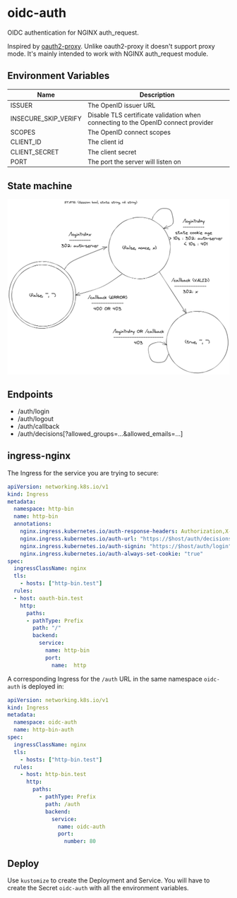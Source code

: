 # oidc-auth
OIDC authentication for NGINX auth_request.

Inspired by [oauth2-proxy](https://github.com/oauth2-proxy/oauth2-proxy). Unlike oauth2-proxy it doesn't support proxy mode. It's mainly intended to work with NGINX auth_request module.

## Environment Variables
| Name | Description |
| ---- | ----------- |
| ISSUER | The OpenID issuer URL |
| INSECURE_SKIP_VERIFY | Disable TLS certificate validation when connecting to the OpenID connect provider |
| SCOPES | The OpenID connect scopes |
| CLIENT_ID | The client id |
| CLIENT_SECRET | The client secret |
| PORT | The port the server will listen on |

## State machine
![state machine](oidc-auth.png "State machine")

## Endpoints
- /auth/login
- /auth/logout
- /auth/callback
- /auth/decisions[?allowed_groups=...&allowed_emails=...]

## ingress-nginx
The Ingress for the service you are trying to secure:
```yaml
apiVersion: networking.k8s.io/v1
kind: Ingress
metadata:
  namespace: http-bin
  name: http-bin
  annotations:
    nginx.ingress.kubernetes.io/auth-response-headers: Authorization,X-Auth-Request-User,X-Auth-Request-Subject,X-Auth-Request-Preferred-Username,X-Auth-Request-Groups,X-Auth-Request-Email
    nginx.ingress.kubernetes.io/auth-url: "https://$host/auth/decisions"
    nginx.ingress.kubernetes.io/auth-signin: "https://$host/auth/login"
    nginx.ingress.kubernetes.io/auth-always-set-cookie: "true"
spec:
  ingressClassName: nginx
  tls:
    - hosts: ["http-bin.test"]
  rules:
  - host: oauth-bin.test
    http:
      paths:
      - pathType: Prefix
        path: "/"
        backend:
          service:
            name: http-bin
            port:
              name:  http
```
A corresponding Ingress for the `/auth` URL in the same namespace `oidc-auth` is deployed in:
```yaml
apiVersion: networking.k8s.io/v1
kind: Ingress
metadata:
  namespace: oidc-auth
  name: http-bin-auth
spec:
  ingressClassName: nginx
  tls:
    - hosts: ["http-bin.test"]
  rules:
    - host: http-bin.test
      http:
        paths:
          - pathType: Prefix
            path: /auth
            backend:
              service:
                name: oidc-auth
                port:
                  number: 80
```

## Deploy
Use `kustomize` to create the Deployment and Service. You will have to create the Secret `oidc-auth` with all the environment variables.
